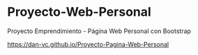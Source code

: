 # Proyecto-Web-Personal
Proyecto Emprendimiento - Página Web Personal con Bootstrap

https://dan-vc.github.io/Proyecto-Pagina-Web-Personal
